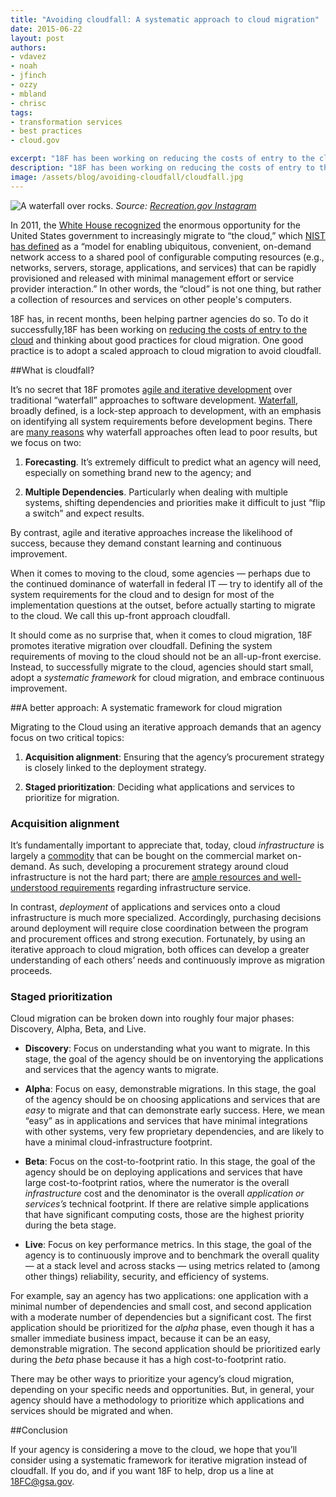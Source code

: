 ```yaml
---
title: "Avoiding cloudfall: A systematic approach to cloud migration"
date: 2015-06-22
layout: post
authors:
- vdavez
- noah
- jfinch
- ozzy
- mbland
- chrisc
tags:
- transformation services
- best practices
- cloud.gov

excerpt: "18F has been working on reducing the costs of entry to the cloud and thinking about good practices for cloud migration. One good practice is to adopt a scaled approach to cloud migration to avoid cloudfall."
description: "18F has been working on reducing the costs of entry to the cloud and thinking about good practices for cloud migration. One good practice is to adopt a scaled approach to cloud migration to avoid cloudfall."
image: /assets/blog/avoiding-cloudfall/cloudfall.jpg
---
```


![A waterfall over rocks.]({{site.baseurl}}/assets/blog/avoiding-cloudfall/cloudfall.jpg)
*Source: [Recreation.gov Instagram](https://instagram.com/p/pZFSh0ivJe/)*

In 2011, the [White House recognized](https://www.whitehouse.gov/sites/default/files/omb/assets/egov_docs/federal-cloud-computing-strategy.pdf)
the enormous opportunity for the United States government to
increasingly migrate to “the cloud,” which [NIST has
defined](http://nvlpubs.nist.gov/nistpubs/Legacy/SP/nistspecialpublication800-145.pdf)
as a “model for enabling ubiquitous, convenient, on-demand network
access to a shared pool of configurable computing resources (e.g.,
networks, servers, storage, applications, and services) that can be
rapidly provisioned and released with minimal management effort or
service provider interaction.” In other words, the “cloud” is not one
thing, but rather a collection of resources and services on
other people's computers.

18F has, in recent months, been helping partner agencies do so. To do it
successfully,18F has been working on [reducing the costs of entry to
the cloud](https://18f.gsa.gov/2015/05/08/layering-innovation/) and
thinking about good practices for cloud migration. One good practice is
to adopt a scaled approach to cloud migration to avoid cloudfall.

##What is cloudfall?

It’s no secret that 18F promotes [agile and iterative
development](https://playbook.cio.gov/#play4) over traditional
“waterfall” approaches to software development.
[Waterfall](http://en.wikipedia.org/wiki/Waterfall_model), broadly
defined, is a lock-step approach to development, with an emphasis on
identifying all system requirements before development begins. There are
[many
reasons](http://ben.balter.com/2011/11/29/towards-a-more-agile-government/#b-waterfall-software-development-fails-to-adequately-respond-to-the-ever-changing-conditions-that-make-up-a-projects-problem-space)
why waterfall approaches often lead to poor results, but we focus on
two:

1.  **Forecasting**. It’s extremely difficult to predict what an agency will need, especially on something brand new to the agency; and

2.  **Multiple Dependencies**. Particularly when dealing with multiple systems, shifting dependencies and priorities make it difficult to just “flip a switch” and expect results.

By contrast, agile and iterative approaches increase the likelihood of
success, because they demand constant learning and continuous
improvement.

When it comes to moving to the cloud, some agencies — perhaps due to the
continued dominance of waterfall in federal IT — try to identify all of
the system requirements for the cloud and to design for most of the
implementation questions at the outset, before actually starting to
migrate to the cloud. We call this up-front approach cloudfall.

It should come as no surprise that, when it comes to cloud migration,
18F promotes iterative migration over cloudfall. Defining the system
requirements of moving to the cloud should not be an all-up-front
exercise. Instead, to successfully migrate to the cloud, agencies should
start small, adopt a *systematic framework* for cloud migration, and
embrace continuous improvement.

##A better approach: A systematic framework for cloud migration

Migrating to the Cloud using an iterative approach demands that an
agency focus on two critical topics:

1.  **Acquisition alignment**: Ensuring that the agency’s procurement strategy is closely linked to the deployment strategy.

2.  **Staged prioritization**: Deciding what applications and services to prioritize for migration.

### Acquisition alignment

It’s fundamentally important to appreciate that, today, cloud
*infrastructure* is largely a
[commodity](http://www.forbes.com/sites/timworstall/2014/04/15/cloud-services-become-quite-literally-a-commodity/)
that can be bought on the commercial market on-demand. As such,
developing a procurement strategy around cloud infrastructure is not the
hard part; there are [ample resources and well-understood
requirements](https://www.fedramp.gov/) regarding infrastructure
service.

In contrast, *deployment* of applications and services onto a cloud
infrastructure is much more specialized. Accordingly, purchasing
decisions around deployment will require close coordination between the
program and procurement offices and strong execution. Fortunately, by
using an iterative approach to cloud migration, both offices can develop
a greater understanding of each others’ needs and continuously improve
as migration proceeds.

### Staged prioritization

Cloud migration can be broken down into roughly four major phases: Discovery,
Alpha, Beta, and Live.

-   **Discovery**: Focus on understanding what you want to migrate.
In this stage, the goal of the agency should be on inventorying the
applications and services that the agency wants to migrate.

-   **Alpha**: Focus on easy, demonstrable migrations.
In this stage, the goal of the agency should be on choosing applications and services that are *easy* to migrate and that can
demonstrate early success. Here, we mean “easy” as in applications and
services that have minimal integrations with other systems, very few
proprietary dependencies, and are likely to have a minimal
cloud-infrastructure footprint.

-   **Beta**: Focus on the cost-to-footprint ratio.
In this stage, the goal of the agency should be on deploying
applications and services that have large cost-to-footprint ratios,
where the numerator is the overall *infrastructure* cost and the
denominator is the overall *application or services’s* technical
footprint. If there are relative simple applications that have
significant computing costs, those are the highest priority during the
beta stage.

-   **Live**: Focus on key performance metrics.
In this stage, the goal of the agency is to continuously improve and
to benchmark the overall quality — at a stack level and across stacks
 — using metrics related to (among other things) reliability, security,
and efficiency of systems.

For example, say an agency has two applications: one application with a
minimal number of dependencies and small cost, and second application
with a moderate number of dependencies but a significant cost. The first
application should be prioritized for the *alpha* phase, even though it
has a smaller immediate business impact, because it can be an easy,
demonstrable migration. The second application should be prioritized
early during the *beta* phase because it has a high cost-to-footprint
ratio.

There may be other ways to prioritize your agency’s cloud migration,
depending on your specific needs and opportunities. But, in general,
your agency should have a methodology to prioritize which applications
and services should be migrated and when.

##Conclusion

If your agency is considering a move to the cloud, we hope that you’ll
consider using a systematic framework for iterative migration instead of
cloudfall. If you do, and if you want 18F to help, drop us a line at
[18FC@gsa.gov](mailto:18FC@gsa.gov).
